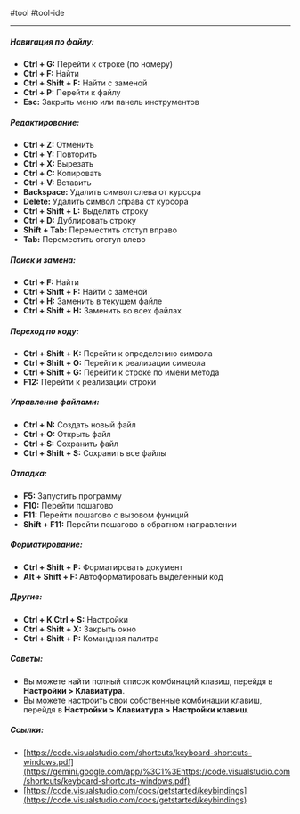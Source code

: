 #tool #tool-ide

---
##### Навигация по файлу:
- **Ctrl + G:** Перейти к строке (по номеру)
- **Ctrl + F:** Найти
- **Ctrl + Shift + F:** Найти с заменой
- **Ctrl + P:** Перейти к файлу
- **Esc:** Закрыть меню или панель инструментов

##### Редактирование:
- **Ctrl + Z:** Отменить
- **Ctrl + Y:** Повторить
- **Ctrl + X:** Вырезать
- **Ctrl + C:** Копировать
- **Ctrl + V:** Вставить
- **Backspace:** Удалить символ слева от курсора
- **Delete:** Удалить символ справа от курсора
- **Ctrl + Shift + L:** Выделить строку
- **Ctrl + D:** Дублировать строку
- **Shift + Tab:** Переместить отступ вправо
- **Tab:** Переместить отступ влево

##### Поиск и замена:
- **Ctrl + F:** Найти
- **Ctrl + Shift + F:** Найти с заменой
- **Ctrl + H:** Заменить в текущем файле
- **Ctrl + Shift + H:** Заменить во всех файлах

##### Переход по коду:
- **Ctrl + Shift + K:** Перейти к определению символа
- **Ctrl + Shift + O:** Перейти к реализации символа
- **Ctrl + Shift + G:** Перейти к строке по имени метода
- **F12:** Перейти к реализации строки

##### Управление файлами:
- **Ctrl + N:** Создать новый файл
- **Ctrl + O:** Открыть файл
- **Ctrl + S:** Сохранить файл
- **Ctrl + Shift + S:** Сохранить все файлы

##### Отладка:
- **F5:** Запустить программу
- **F10:** Перейти пошагово
- **F11:** Перейти пошагово с вызовом функций
- **Shift + F11:** Перейти пошагово в обратном направлении

##### Форматирование:
- **Ctrl + Shift + P:** Форматировать документ
- **Alt + Shift + F:** Автоформатировать выделенный код

##### Другие:
- **Ctrl + K Ctrl + S:** Настройки
- **Ctrl + Shift + X:** Закрыть окно
- **Ctrl + Shift + P:** Командная палитра

##### Советы:
- Вы можете найти полный список комбинаций клавиш, перейдя в **Настройки > Клавиатура**.
- Вы можете настроить свои собственные комбинации клавиш, перейдя в **Настройки > Клавиатура > Настройки клавиш**.

##### Ссылки:
- [https://code.visualstudio.com/shortcuts/keyboard-shortcuts-windows.pdf](https://gemini.google.com/app/%3C1%3Ehttps://code.visualstudio.com/shortcuts/keyboard-shortcuts-windows.pdf)
- [https://code.visualstudio.com/docs/getstarted/keybindings](https://code.visualstudio.com/docs/getstarted/keybindings)